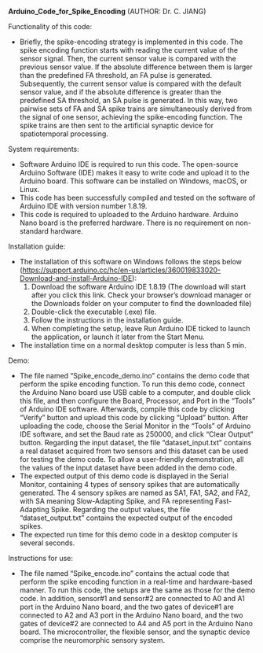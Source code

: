 **Arduino_Code_for_Spike_Encoding** (AUTHOR: Dr. C. JIANG)

Functionality of this code:

+ Briefly, the spike-encoding strategy is implemented in this code. The spike encoding function starts with reading the current value of the sensor signal. Then, the current sensor value is compared with the previous sensor value. If the absolute difference between them is larger than the predefined FA threshold, an FA pulse is generated. Subsequently, the current sensor value is compared with the default sensor value, and if the absolute difference is greater than the predefined SA threshold, an SA pulse is generated. In this way, two pairwise sets of FA and SA spike trains are simultaneously derived from the signal of one sensor, achieving the spike-encoding function. The spike trains are then sent to the artificial synaptic device for spatiotemporal processing.

System requirements:
+ Software Arduino IDE is required to run this code. The open-source Arduino Software (IDE) makes it easy to write code and upload it to the Arduino board. This software can be installed on Windows, macOS, or Linux.
+ This code has been successfully compiled and tested on the software of Arduino IDE with version number 1.8.19.
+ This code is required to uploaded to the Arduino hardware. Arduino Nano board is the preferred hardware. There is no requirement on non-standard hardware.


Installation guide:
+ The installation of this software on Windows follows the steps below (https://support.arduino.cc/hc/en-us/articles/360019833020-Download-and-install-Arduino-IDE): 
  1.	Download the software Arduino IDE 1.8.19 (The download will start after you click this link. Check your browser’s download manager or the Downloads folder on your computer to find the downloaded file)
  2.	Double-click the executable (.exe) file.
  3.	Follow the instructions in the installation guide.
  4.	When completing the setup, leave Run Arduino IDE ticked to launch the application, or launch it later from the Start Menu.	
+	The installation time on a normal desktop computer is less than 5 min.

Demo:
+	The file named “Spike_encode_demo.ino” contains the demo code that perform the spike encoding function. To run this demo code, connect the Arduino Nano board use USB cable to a computer, and double click this file, and then configure the Board, Processor, and Port in the “Tools” of Arduino IDE software. Afterwards, compile this code by clicking “Verify” button and upload this code by clicking “Upload” button. After uploading the code, choose the Serial Monitor in the “Tools” of Arduino IDE software, and set the Baud rate as 250000, and click “Clear Output” button. Regarding the input dataset, the file “dataset_input.txt” contains a real dataset acquired from two sensors and this dataset can be used for testing the demo code. To allow a user-friendly demonstration, all the values of the input dataset have been added in the demo code.
+	The expected output of this demo code is displayed in the Serial Monitor, containing 4 types of sensory spikes that are automatically generated. The 4 sensory spikes are named as SA1, FA1, SA2, and FA2, with SA meaning Slow-Adapting Spike, and FA representing Fast-Adapting Spike. Regarding the output values, the file “dataset_output.txt” contains the expected output of the encoded spikes.
+ The expected run time for this demo code in a desktop computer is several seconds.

Instructions for use:
+ The file named “Spike_encode.ino” contains the actual code that perform the spike encoding function in a real-time and hardware-based manner. To run this code, the setups are the same as those for the demo code. In addition, sensor#1 and sensor#2 are connected to A0 and A1 port in the Arduino Nano board, and the two gates of device#1 are connected to A2 and A3 port in the Arduino Nano board, and the two gates of device#2 are connected to A4 and A5 port in the Arduino Nano board. The microcontroller, the flexible sensor, and the synaptic device comprise the neuromorphic sensory system.

